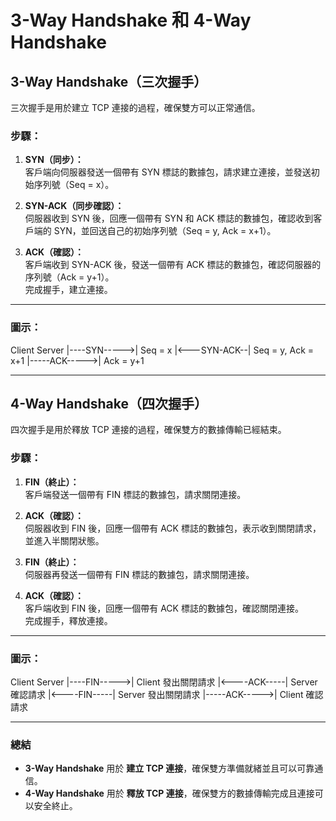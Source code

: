 # 3-Way Handshake 和 4-Way Handshake

## **3-Way Handshake（三次握手）**
三次握手是用於建立 TCP 連接的過程，確保雙方可以正常通信。  

### **步驟：**
1. **SYN（同步）：**  
   客戶端向伺服器發送一個帶有 SYN 標誌的數據包，請求建立連接，並發送初始序列號（Seq = x）。  

2. **SYN-ACK（同步確認）：**  
   伺服器收到 SYN 後，回應一個帶有 SYN 和 ACK 標誌的數據包，確認收到客戶端的 SYN，並回送自己的初始序列號（Seq = y, Ack = x+1）。  

3. **ACK（確認）：**  
   客戶端收到 SYN-ACK 後，發送一個帶有 ACK 標誌的數據包，確認伺服器的序列號（Ack = y+1）。  
   完成握手，建立連接。

---

### **圖示：**
Client Server |----SYN----->| Seq = x |<---SYN-ACK--| Seq = y, Ack = x+1 |-----ACK----->| Ack = y+1


---

## **4-Way Handshake（四次握手）**
四次握手是用於釋放 TCP 連接的過程，確保雙方的數據傳輸已經結束。

### **步驟：**
1. **FIN（終止）：**  
   客戶端發送一個帶有 FIN 標誌的數據包，請求關閉連接。  

2. **ACK（確認）：**  
   伺服器收到 FIN 後，回應一個帶有 ACK 標誌的數據包，表示收到關閉請求，並進入半關閉狀態。  

3. **FIN（終止）：**  
   伺服器再發送一個帶有 FIN 標誌的數據包，請求關閉連接。  

4. **ACK（確認）：**  
   客戶端收到 FIN 後，回應一個帶有 ACK 標誌的數據包，確認關閉連接。  
   完成握手，釋放連接。

---

### **圖示：**
Client Server |----FIN----->| Client 發出關閉請求 |<----ACK-----| Server 確認請求 |<----FIN-----| Server 發出關閉請求 |-----ACK----->| Client 確認請求


---

### **總結**
- **3-Way Handshake** 用於 **建立 TCP 連接**，確保雙方準備就緒並且可以可靠通信。  
- **4-Way Handshake** 用於 **釋放 TCP 連接**，確保雙方的數據傳輸完成且連接可以安全終止。
